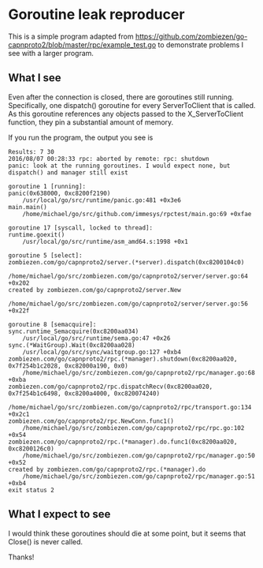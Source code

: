 # Goroutine leak reproducer

This is a simple program adapted from https://github.com/zombiezen/go-capnproto2/blob/master/rpc/example_test.go
to demonstrate problems I see with a larger program.

## What I see

Even after the connection is closed, there are goroutines still running. Specifically, one dispatch() goroutine
for every ServerToClient that is called. As this goroutine references any objects passed to the X_ServerToClient
function, they pin a substantial amount of memory.

If you run the program, the output you see is

```
Results: 7 30
2016/08/07 00:28:33 rpc: aborted by remote: rpc: shutdown
panic: look at the running goroutines. I would expect none, but dispatch() and manager still exist

goroutine 1 [running]:
panic(0x638000, 0xc8200f2190)
	/usr/local/go/src/runtime/panic.go:481 +0x3e6
main.main()
	/home/michael/go/src/github.com/immesys/rpctest/main.go:69 +0xfae

goroutine 17 [syscall, locked to thread]:
runtime.goexit()
	/usr/local/go/src/runtime/asm_amd64.s:1998 +0x1

goroutine 5 [select]:
zombiezen.com/go/capnproto2/server.(*server).dispatch(0xc8200104c0)
	/home/michael/go/src/zombiezen.com/go/capnproto2/server/server.go:64 +0x202
created by zombiezen.com/go/capnproto2/server.New
	/home/michael/go/src/zombiezen.com/go/capnproto2/server/server.go:56 +0x22f

goroutine 8 [semacquire]:
sync.runtime_Semacquire(0xc8200aa034)
	/usr/local/go/src/runtime/sema.go:47 +0x26
sync.(*WaitGroup).Wait(0xc8200aa028)
	/usr/local/go/src/sync/waitgroup.go:127 +0xb4
zombiezen.com/go/capnproto2/rpc.(*manager).shutdown(0xc8200aa020, 0x7f254b1c2028, 0xc82000a190, 0x0)
	/home/michael/go/src/zombiezen.com/go/capnproto2/rpc/manager.go:68 +0xba
zombiezen.com/go/capnproto2/rpc.dispatchRecv(0xc8200aa020, 0x7f254b1c6498, 0xc8200a4000, 0xc820074240)
	/home/michael/go/src/zombiezen.com/go/capnproto2/rpc/transport.go:134 +0x2c1
zombiezen.com/go/capnproto2/rpc.NewConn.func1()
	/home/michael/go/src/zombiezen.com/go/capnproto2/rpc/rpc.go:102 +0x54
zombiezen.com/go/capnproto2/rpc.(*manager).do.func1(0xc8200aa020, 0xc8200126c0)
	/home/michael/go/src/zombiezen.com/go/capnproto2/rpc/manager.go:50 +0x52
created by zombiezen.com/go/capnproto2/rpc.(*manager).do
	/home/michael/go/src/zombiezen.com/go/capnproto2/rpc/manager.go:51 +0xb4
exit status 2
```

## What I expect to see

I would think these goroutines should die at some point, but it seems that Close() is never called.

Thanks!
